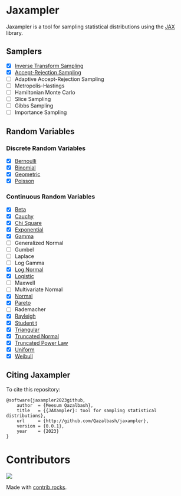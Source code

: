 # Jaxampler

Jaxampler is a tool for sampling statistical distributions using the [JAX](https://jax.readthedocs.io/en/latest/) library.

## Samplers

-   [x] [Inverse Transform Sampling](jaxampler/sampler/invtranssampler.py)
-   [x] [Accept-Rejection Sampling](jaxampler/sampler/arampler.py)
-   [ ] Adaptive Accept-Rejection Sampling
-   [ ] Metropolis-Hastings
-   [ ] Hamiltonian Monte Carlo
-   [ ] Slice Sampling
-   [ ] Gibbs Sampling
-   [ ] Importance Sampling

## Random Variables

### Discrete Random Variables

-   [x] [Bernoulli](jaxampler/rvs/drvs/bernoulli.py)
-   [x] [Binomial](jaxampler/rvs/drvs/binomial.py)
-   [x] [Geometric](jaxampler/rvs/drvs/geometric.py)
-   [x] [Poisson](jaxampler/rvs/drvs/poisson.py)

### Continuous Random Variables

-   [x] [Beta](jaxampler/rvs/crvs/beta.py)
-   [x] [Cauchy](jaxampler/rvs/crvs/cauchy.py)
-   [x] [Chi Square](jaxampler/rvs/crvs/chi2.py)
-   [x] [Exponential](jaxampler/rvs/crvs/exponential.py)
-   [x] [Gamma](jaxampler/rvs/crvs/gamma.py)
-   [ ] Generalized Normal
-   [ ] Gumbel
-   [ ] Laplace
-   [ ] Log Gamma
-   [x] [Log Normal](jaxampler/rvs/crvs/lognormal.py)
-   [x] [Logistic](jaxampler/rvs/crvs/logistic.py)
-   [ ] Maxwell
-   [ ] Multivariate Normal
-   [x] [Normal](jaxampler/rvs/crvs/normal.py)
-   [x] [Pareto](jaxampler/rvs/crvs/pareto.py)
-   [ ] Rademacher
-   [x] [Rayleigh](jaxampler/rvs/crvs/rayleigh.py)
-   [x] [Student t](jaxampler/rvs/crvs/studentt.py)
-   [x] [Triangular](jaxampler/rvs/crvs/triangular.py)
-   [x] [Truncated Normal](jaxampler/rvs/crvs/truncnormal.py)
-   [x] [Truncated Power Law](jaxampler/rvs/crvs/truncpowerlaw.py)
-   [x] [Uniform](jaxampler/rvs/crvs/uniform.py)
-   [x] [Weibull](jaxampler/rvs/crvs/weibull.py)

## Citing Jaxampler

To cite this repository:

```
@software{jaxampler2023github,
    author  = {Meesum Qazalbash},
    title   = {{JAXampler}: tool for sampling statistical distributions},
    url     = {http://github.com/Qazalbash/jaxampler},
    version = {0.0.1},
    year    = {2023}
}
```

# Contributors

<a href="https://github.com/Qazalbash/jaxampler/graphs/contributors">
  <img src="https://contrib.rocks/image?repo=Qazalbash/jaxampler" />
</a>

Made with [contrib.rocks](https://contrib.rocks).
